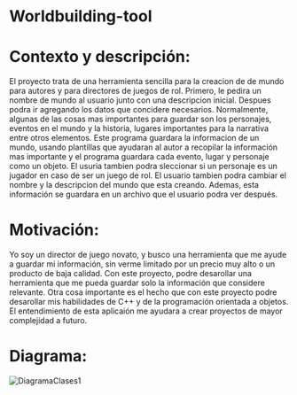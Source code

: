 # Worldbuilding-tool
# Contexto y descripción:
El proyecto trata de una herramienta sencilla para la creacion de de mundo para autores y para directores de juegos de rol. Primero, le pedira un nombre de mundo al usuario junto con una descripcion inicial. Despues podra ir agregando los datos que concidere necesarios. Normalmente, algunas de las cosas mas importantes para guardar son los personajes, eventos en el mundo y la historia, lugares importantes para la narrativa entre otros elementos. Este programa guardara la informacion de un mundo, usando plantillas que ayudaran al autor a recopilar la información mas importante y el programa guardara cada evento, lugar y personaje como un objeto. El usuria tambien podra sleccionar si un personaje es un jugador en caso de ser un juego de rol. El usuario tambien podra cambiar el nombre y la descripcion del mundo que esta creando. Ademas, esta información se guardara en un archivo que el usuario podra ver después. 

# Motivación:
Yo soy un director de juego novato, y busco una herramienta que me ayude a guardar mi información, sin verme limitado por un precio muy alto o un producto de baja calidad. Con este proyecto, podre desarollar una herramienta que me pueda guardar solo la información que considere relevante. Otra cosa importante es el hecho que con este proyecto podre desarollar mis habilidades de C++ y de la programación orientada a objetos. El entendimiento de esta aplicaión me ayudara a crear proyectos de mayor complejidad a futuro.

# Diagrama:

![DiagramaClases1](https://github.com/Jh700wolf/Worldbuilding-tool/assets/148020631/f4e8afa8-0678-43b9-ad0d-170440baa8e4)





